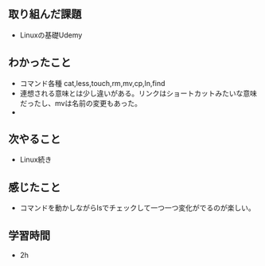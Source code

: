 ## 取り組んだ課題
- Linuxの基礎Udemy

## わかったこと
- コマンド各種 cat,less,touch,rm,mv,cp,ln,find
- 連想される意味とは少し違いがある。リンクはショートカットみたいな意味だったし、mvは名前の変更もあった。
- 
## 次やること
- Linux続き

## 感じたこと
- コマンドを動かしながらlsでチェックして一つ一つ変化がでるのが楽しい。


## 学習時間
- 2h

